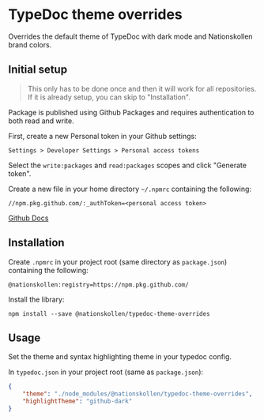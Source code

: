 # TypeDoc theme overrides
Overrides the default theme of TypeDoc with dark mode and Nationskollen brand
colors.

## Initial setup
> This only has to be done once and then it will work for all repositories. If
it is already setup, you can skip to "Installation".

Package is published using Github Packages and requires authentication to both
read and write.

First, create a new Personal token in your Github settings:
```
Settings > Developer Settings > Personal access tokens
```

Select the `write:packages` and `read:packages` scopes and click "Generate
token".

Create a new file in your home directory `~/.npmrc` containing the following:
```
//npm.pkg.github.com/:_authToken=<personal access token>
```

[Github Docs](https://docs.github.com/en/packages/guides/configuring-npm-for-use-with-github-packages#authenticating-with-a-personal-access-token)

## Installation
Create `.npmrc` in your project root (same directory as `package.json`)
containing the following:
```
@nationskollen:registry=https://npm.pkg.github.com/
```

Install the library:
```
npm install --save @nationskollen/typedoc-theme-overrides
```

## Usage
Set the theme and syntax highlighting theme in your typedoc config.

In `typedoc.json` in your project root (same as `package.json`):
```json
{
    "theme": "./node_modules/@nationskollen/typedoc-theme-overrides",
    "highlightTheme": "github-dark"
}
```
